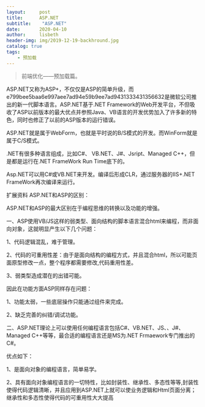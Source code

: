 ```yaml
---
layout:     post
title:      ASP.NET
subtitle:    "ASP.NET"
date:       2020-04-10
author:     lisbeth
header-img: img/2019-12-19-backhround.jpg
catalog: true
tags:
    - 预加载
---
```


>前端优化——预加载篇。


 ASP.NET又称为ASP+，不仅仅是ASP的简单升级，而e799bee5baa6e997aee7ad94e59b9ee7ad9431333431356632是微软公司推出的新一代脚本语言。ASP.NET基于.NET Framework的Web开发平台，不但吸收了ASP以前版本的最大优点并参照Java、VB语言的开发优势加入了许多新的特色，同时也修正了以前的ASP版本的运行错误。

ASP.NET就是属于WebForm，也就是平时说的B/S模式的开发。而WinForm就是属于C/S模式。

.NET有很多种语言组成，比如C#、 VB.NET、J#、Jsript、Managed C++，但是都是运行在.NET FrameWork Run Time底下的。

Asp.NET可以用C#或VB.NET来开发。编译后形成CLR，通过服务器的IIS+.NET FrameWork再次编译来运行。

扩展资料
ASP.NET和ASP的区别：

ASP.NET和ASP的最大区别在于编程思维的转换以及功能的增强。

一、ASP使用VB/JS这样的弱类型、面向结构的脚本语言混合html来编程，而非面向对象，这就明显产生以下几个问题：

1、代码逻辑混乱，难于管理。

2、代码的可重用性差：由于是面向结构的编程方式，并且混合html，所以可能页面原型修改一点，整个程序都需要修改,代码重用性差。

3、弱类型造成潜在的出错可能。

因此在功能方面ASP同样存在问题：

1、功能太弱，一些底层操作只能通过组件来完成。

2、缺乏完善的纠错/调试功能。

二、ASP.NET理论上可以使用任何编程语言包括C#、VB.NET、JS、、J#、Managed C++等等，最合适的编程语言还是MS为.NET Frmaework专门推出的C#。

优点如下：

1、是面向对象的编程语言，简单易学。

2、具有面向对象编程语言的一切特性，比如封装性、继承性、多态性等等,封装性使得代码逻辑清晰，并且应用到ASP.NET上就可以使业务逻辑和Html页面分离；继承性和多态性使得代码的可重用性大大提高
